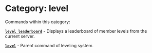 # Category: level


Commands within this category:

[**`level leaderboard`**](/commands/level/level-leaderboard.md) - Displays a leaderboard of member levels from the current server.

[**`level`**](/commands/level/level.md) - Parent command of leveling system.
